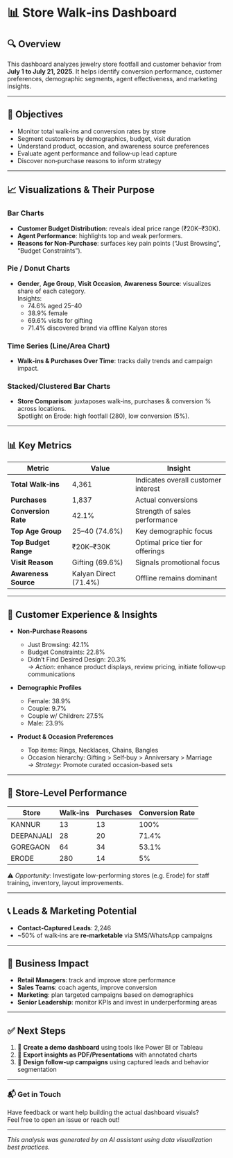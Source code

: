 # 📊 Store Walk‑ins Dashboard

## 🔍 Overview
This dashboard analyzes jewelry store footfall and customer behavior from **July 1 to July 21, 2025**. It helps identify conversion performance, customer preferences, demographic segments, agent effectiveness, and marketing insights.

---

## 🎯 Objectives
- Monitor total walk‑ins and conversion rates by store  
- Segment customers by demographics, budget, visit duration  
- Understand product, occasion, and awareness source preferences  
- Evaluate agent performance and follow‑up lead capture  
- Discover non‑purchase reasons to inform strategy

---

## 📈 Visualizations & Their Purpose

### Bar Charts  
- **Customer Budget Distribution**: reveals ideal price range (₹20K–₹30K).  
- **Agent Performance**: highlights top and weak performers.  
- **Reasons for Non‑Purchase**: surfaces key pain points (“Just Browsing”, “Budget Constraints”).

### Pie / Donut Charts  
- **Gender**, **Age Group**, **Visit Occasion**, **Awareness Source**: visualizes share of each category.  
  Insights:  
  - 74.6% aged 25–40  
  - 38.9% female  
  - 69.6% visits for gifting  
  - 71.4% discovered brand via offline Kalyan stores

### Time Series (Line/Area Chart)  
- **Walk‑ins & Purchases Over Time**: tracks daily trends and campaign impact.

### Stacked/Clustered Bar Charts  
- **Store Comparison**: juxtaposes walk‑ins, purchases & conversion % across locations.  
  Spotlight on Erode: high footfall (280), low conversion (5%).

---

## 📊 Key Metrics

| Metric                      | Value         | Insight                                               |
|----------------------------|---------------|--------------------------------------------------------|
| **Total Walk‑ins**         | 4,361         | Indicates overall customer interest                   |
| **Purchases**              | 1,837         | Actual conversions                                    |
| **Conversion Rate**        | 42.1%         | Strength of sales performance                         |
| **Top Age Group**          | 25–40 (74.6%) | Key demographic focus                                 |
| **Top Budget Range**       | ₹20K–₹30K      | Optimal price tier for offerings                      |
| **Visit Reason**           | Gifting (69.6%)| Signals promotional focus                             |
| **Awareness Source**       | Kalyan Direct (71.4%) | Offline remains dominant                     |

---

## 🧠 Customer Experience & Insights

- **Non‑Purchase Reasons**  
  - Just Browsing: 42.1%  
  - Budget Constraints: 22.8%  
  - Didn’t Find Desired Design: 20.3%  
  *→ Action*: enhance product displays, review pricing, initiate follow‑up communications

- **Demographic Profiles**  
  - Female: 38.9%  
  - Couple: 9.7%  
  - Couple w/ Children: 27.5%  
  - Male: 23.9%

- **Product & Occasion Preferences**  
  - Top items: Rings, Necklaces, Chains, Bangles  
  - Occasion hierarchy: Gifting > Self‑buy > Anniversary > Marriage  
  *→ Strategy*: Promote curated occasion-based sets

---

## 🏢 Store‑Level Performance

| Store      | Walk‑ins | Purchases | Conversion Rate |
|------------|----------|-----------|-----------------|
| KANNUR     | 13       | 13        | 100%            |
| DEEPANJALI | 28       | 20        | 71.4%           |
| GOREGAON   | 64       | 34        | 53.1%           |
| ERODE      | 280      | 14        | 5%              |

⚠️ *Opportunity*: Investigate low-performing stores (e.g. Erode) for staff training, inventory, layout improvements.

---

## 📞 Leads & Marketing Potential

- **Contact-Captured Leads**: 2,246  
- ~50% of walk‑ins are **re‑marketable** via SMS/WhatsApp campaigns

---

## 🚀 Business Impact

- **Retail Managers**: track and improve store performance  
- **Sales Teams**: coach agents, improve conversion  
- **Marketing**: plan targeted campaigns based on demographics  
- **Senior Leadership**: monitor KPIs and invest in underperforming areas

---

## ✅ Next Steps
1. 🔄 **Create a demo dashboard** using tools like Power BI or Tableau  
2. 🧾 **Export insights as PDF/Presentations** with annotated charts  
3. 📣 **Design follow‑up campaigns** using captured leads and behavior segmentation

---

### 📬 Get in Touch
Have feedback or want help building the actual dashboard visuals?  
Feel free to open an issue or reach out!

---

*This analysis was generated by an AI assistant using data visualization best practices.*
